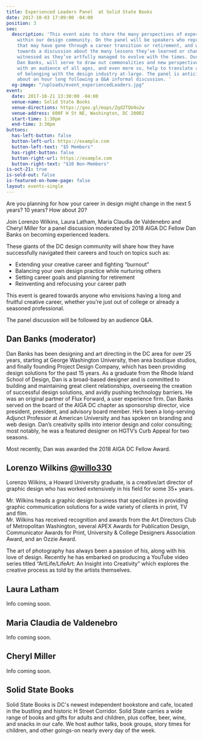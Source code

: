 ```yaml
---
title: Experienced Leaders Panel  at Solid State Books
date: 2017-10-03 17:09:00 -04:00
position: 3
seo:
  description: 'This event aims to share the many perspectives of experienced leaders
    within our design community. On the panel will be speakers who represent a demographic
    that may have gone through a career transition or retirement, and would contribute
    towards a discussion about the many lessons they’ve learned or changes they’ve
    witnessed as they’ve artfully managed to evolve with the times. Our moderator,
    Dan Banks, will serve to draw out commonalities and new perspectives that connect
    with an audience of all ages, and even more so, help to translate a renewed sense
    of belonging with the design industry at-large. The panel is anticipated to be
    about an hour long following a Q&A informal discussion. '
  og-image: "/uploads/event_experiencedLeaders.jpg"
event:
  date: 2017-10-21 13:30:00 -04:00
  venue-name: Solid State Books
  venue-directions: https://goo.gl/maps/Zqd2TQU4o2w
  venue-address: 600F H St NE, Washington, DC 20002
  start-time: 1:30pm
  end-time: 3:30pm
buttons:
  has-left-button: false
  button-left-url: https://example.com
  button-left-text: "$5 Members"
  has-right-button: false
  button-right-url: https://example.com
  button-right-text: "$10 Non-Members"
is-oct-21: true
is-sold-out: false
is-featured-on-home-page: false
layout: events-single
---
```


Are you planning for how your career in design might change in the next 5 years? 10 years? How about 20?

Join Lorenzo Wilkins, Laura Latham, Maria Claudia de Valdenebro and Cheryl Miller for a panel discussion moderated by 2018 AIGA DC Fellow Dan Banks on becoming experienced leaders.

These giants of the DC design community will share how they have successfully navigated their careers and touch on topics such as:

* Extending your creative career and fighting “burnout”
* Balancing your own design practice while nurturing others
* Setting career goals and planning for retirement
* Reinventing and refocusing your career path

This event is geared towards anyone who envisions having a long and fruitful creative career, whether you’re just out of college or already a seasoned professional.

The panel discussion will be followed by an audience Q&A.

## Dan Banks (moderator)

Dan Banks has been designing and art directing in the DC area for over 25 years, starting at George Washington University, then area boutique studios, and finally founding Project Design Company, which has been providing design solutions for the past 15 years. As a graduate from the Rhode Island School of Design, Dan is a broad-based designer and is committed to building and maintaining great client relationships, overseeing the creation of successful design solutions, and avidly pushing technology barriers. He was an original partner of Flux Forward, a user experience firm. Dan Banks served on the board of the AIGA DC chapter as sponsorship director, vice president, president, and advisory board member. He’s been a long-serving Adjunct Professor at American University and has spoken on branding and web design. Dan’s creativity spills into interior design and color consulting; most notably, he was a featured designer on HGTV’s Curb Appeal for two seasons.

Most recently, Dan was awarded the 2018 AIGA DC Fellow Award. 

## Lorenzo Wilkins [@willo330](https://twitter.com/willo330) 
Lorenzo Wilkins, a Howard University graduate, is a creative/art director of graphic design who has worked extensively in his field for some 35+ years. 
 
Mr. Wilkins heads a graphic design business that specializes in providing graphic communication solutions for a wide variety of clients in print, TV and film.  
Mr. Wilkins has received recognition and awards from the Art Directors Club of Metropolitan Washington, several APEX Awards for Publication Design, Communicator Awards for Print, University & College Designers Association Award, and an Ozzie Award.  

The art of photography has always been a passion of his, along with his love of design.  Recently he has embarked on producing a YouTube video series titled “ArtLife/LifeArt: An Insight into Creativity” which explores the creative process as told by the artists themselves. 

## Laura Latham
Info coming soon.

## Maria Claudia de Valdenebro
Info coming soon.

## Cheryl Miller 
Info coming soon.

## Solid State Books
Solid State Books is DC's newest independent bookstore and cafe, located in the bustling and historic H Street Corridor.  Solid State carries a wide range of books and gifts for adults and children, plus coffee, beer, wine, and snacks in our cafe. We host author talks, book groups, story times for children, and other goings-on nearly every day of the week. 

